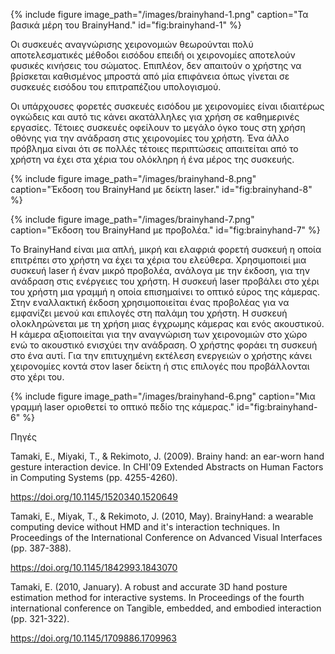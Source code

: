 {% include figure image_path="/images/brainyhand-1.png" caption="Τα βασικά μέρη του BrainyHand." id="fig:brainyhand-1" %}

Οι συσκευές αναγνώρισης χειρονομιών θεωρούνται πολύ αποτελεσματικές μέθοδοι εισόδου επειδή οι χειρονομίες αποτελούν φυσικές κινήσεις του σώματος. Επιπλέον, δεν απαιτούν ο χρήστης να βρίσκεται καθισμένος μπροστά από μία επιφάνεια όπως γίνεται σε συσκευές εισόδου του επιτραπέζιου υπολογισμού.

Οι υπάρχουσες φορετές συσκευές εισόδου με χειρονομίες είναι ιδιαιτέρως ογκώδεις και αυτό τις κάνει ακατάλληλες για χρήση σε καθημερινές εργασίες. Τέτοιες συσκευές οφείλουν το μεγάλο όγκο τους 
στη χρήση οθόνης για την ανάδραση στις χειρονομίες του χρήστη. Ένα άλλο πρόβλημα είναι ότι σε πολλές τέτοιες περιπτώσεις απαιτείται από το χρήστη να έχει στα χέρια του ολόκληρη ή ένα μέρος της συσκευής.

{% include figure image_path="/images/brainyhand-8.png" caption="Έκδοση του BrainyHand με δείκτη laser." id="fig:brainyhand-8" %}

{% include figure image_path="/images/brainyhand-7.png" caption="Έκδοση του BrainyHand με προβολέα." id="fig:brainyhand-7" %}

Το BrainyHand είναι μια απλή, μικρή και ελαφριά φορετή συσκευή η οποία επιτρέπει στο χρήστη να έχει τα χέρια του ελεύθερα. Χρησιμοποιεί μια συσκευή laser ή έναν μικρό προβολέα, ανάλογα με την έκδοση, για την ανάδραση στις ενέργειες του χρήστη. Η συσκευή laser προβάλει στο χέρι του χρήστη μια γραμμή η οποία επισημαίνει το οπτικό εύρος της κάμερας. Στην εναλλακτική έκδοση χρησιμοποιείται ένας προβολέας για να εμφανίζει μενού και επιλογές στη παλάμη του χρήστη. Η συσκευή ολοκληρώνεται με τη χρήση μιας έγχρωμης κάμερας και ενός ακουστικού. Η κάμερα αξιοποιείται για την αναγνώριση των χειρονομιών στο χώρο ενώ το ακουστικό ενισχύει την ανάδραση. Ο χρήστης φοράει τη συσκευή στο ένα αυτί. Για την επιτυχημένη εκτέλεση ενεργειών ο χρήστης κάνει χειρονομίες κοντά στον laser δείκτη ή στις επιλογές που προβάλλονται στο χέρι του.
 
{% include figure image_path="/images/brainyhand-6.png" caption="Μια γραμμή laser οριοθετεί το οπτικό πεδίο της κάμερας." id="fig:brainyhand-6" %}

Πηγές

Tamaki, E., Miyaki, T., & Rekimoto, J. (2009). Brainy hand: an ear-worn hand gesture interaction device. In CHI'09 Extended Abstracts on Human Factors in Computing Systems (pp. 4255-4260).

https://doi.org/10.1145/1520340.1520649

Tamaki, E., Miyak, T., & Rekimoto, J. (2010, May). BrainyHand: a wearable computing device without HMD and it's interaction techniques. In Proceedings of the International Conference on Advanced Visual Interfaces (pp. 387-388).

https://doi.org/10.1145/1842993.1843070

Tamaki, E. (2010, January). A robust and accurate 3D hand posture estimation method for interactive systems. In Proceedings of the fourth international conference on Tangible, embedded, and embodied interaction (pp. 321-322).

https://doi.org/10.1145/1709886.1709963

